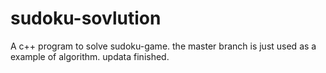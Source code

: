 # sudoku-sovlution

A c++ program to solve sudoku-game.
the master branch is just used as a example of algorithm.
updata finished.
